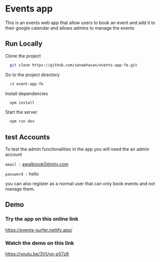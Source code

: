 # Events app

This is an events web app that allow users to book an event and add it to their google calendar and allows admins to manage the events

## Run Locally

Clone the project

```bash
  git clone https://github.com/sanaehasan/events-app-fe.git
```

Go to the project directory

```bash
  cd event-app-fe
```

Install dependencies

```bash
  npm install
```

Start the server

```bash
  npm run dev
```

## test Accounts

To test the admin functionalities in the app you will need the an admin account

`email :` awalbrook0@mtv.com

`password :` hello

you can also register as a normal user that can only book events and not manage them.

## Demo

### Try the app on this online link

https://events-surfer.netlify.app/

### Watch the demo on this link

https://youtu.be/3VUyp-p57z8
